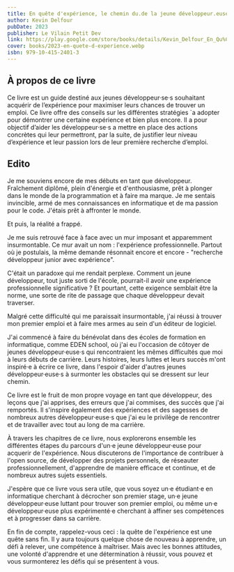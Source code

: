 ```yaml
---
title: En quête d'expérience, le chemin du.de la jeune développeur.euse 
author: Kevin Delfour
pubDate: 2023
publisher: Le Vilain Petit Dev
link: https://play.google.com/store/books/details/Kevin_Delfour_En_Qu%C3%AAte_d_Exp%C3%A9rience?id=RejMEAAAQBAJ&hl=fr
cover: books/2023-en-quete-d-experience.webp
isbn: 979-10-415-2401-3
---
```

## À propos de ce livre

Ce livre est un guide destiné aux jeunes développeur·se·s souhaitant acquérir de l’expérience pour maximiser leurs chances de trouver un emploi.
Ce livre offre des conseils sur les différentes stratégies `a adopter pour démontrer une certaine expérience et bien plus encore.
Il a pour objectif d’aider les développeur·se·s a mettre en place des actions concrètes qui leur permettront, par la suite, de justifier leur niveau d’expérience et leur passion lors de leur première recherche d’emploi.

## Edito

Je me souviens encore de mes débuts en tant que développeur. Fraîchement diplômé, plein d'énergie et d'enthousiasme, prêt à plonger dans le monde de la programmation et à faire ma marque. Je me sentais invincible, armé de mes connaissances en informatique et de ma passion pour le code. J'étais prêt à affronter le monde.

Et puis, la réalité a frappé.

Je me suis retrouvé face à face avec un mur imposant et apparemment insurmontable. Ce mur avait un nom : l'expérience professionnelle. Partout où je postulais, la même demande résonnait encore et encore - "recherche développeur junior avec expérience".

C'était un paradoxe qui me rendait perplexe. Comment un jeune développeur, tout juste sorti de l'école, pourrait-il avoir une expérience professionnelle significative ? Et pourtant, cette exigence semblait être la norme, une sorte de rite de passage que chaque développeur devait traverser.

Malgré cette difficulté qui me paraissait insurmontable, j'ai réussi à trouver mon premier emploi et à faire mes armes au sein d'un éditeur de logiciel.

J'ai commencé à faire du bénévolat dans des écoles de formation en informatique, comme EDEN school, où j'ai eu l'occasion de côtoyer de jeunes développeur·euse·s qui rencontraient les mêmes difficultés que moi à leurs débuts de carrière. Leurs histoires, leurs luttes et leurs succès m'ont inspiré·e à écrire ce livre, dans l'espoir d'aider d'autres jeunes développeur·euse·s à surmonter les obstacles qui se dressent sur leur chemin.

Ce livre est le fruit de mon propre voyage en tant que développeur, des leçons que j'ai apprises, des erreurs que j'ai commises, des succès que j'ai remportés. Il s'inspire également des expériences et des sagesses de nombreux autres développeur·euse·s que j'ai eu le privilège de rencontrer et de travailler avec tout au long de ma carrière.

À travers les chapitres de ce livre, nous explorerons ensemble les différentes étapes du parcours d'un·e jeune développeur·euse pour acquerir de l'expérience. Nous discuterons de l'importance de contribuer à l'open source, de développer des projets personnels, de réseauter professionnellement, d'apprendre de manière efficace et continue, et de nombreux autres sujets essentiels.

J'espère que ce livre vous sera utile, que vous soyez un·e étudiant·e en informatique cherchant à décrocher son premier stage, un·e jeune développeur·euse luttant pour trouver son premier emploi, ou même un·e développeur·euse plus expérimenté·e cherchant à affiner ses compétences et à progresser dans sa carrière.

En fin de compte, rappelez-vous ceci : la quête de l'expérience est une quête sans fin. Il y aura toujours quelque chose de nouveau à apprendre, un défi à relever, une compétence à maîtriser. Mais avec les bonnes attitudes, une volonté d'apprendre et une détermination à réussir, vous pouvez et vous surmonterez les défis qui se présentent à vous.
